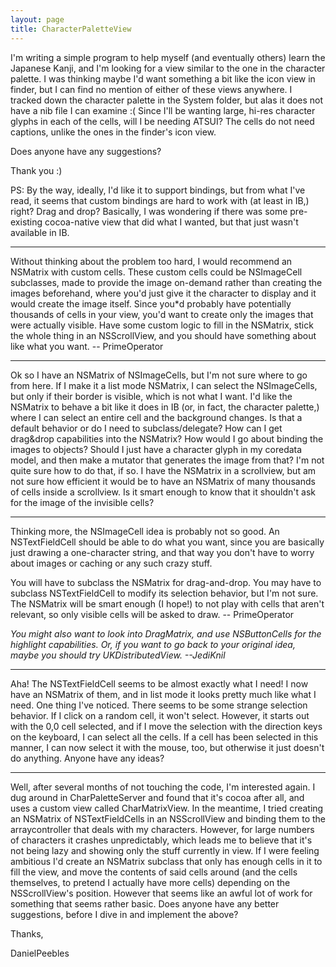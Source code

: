 ```yaml
---
layout: page
title: CharacterPaletteView
---
```


I'm writing a simple program to help myself (and eventually others) learn the Japanese Kanji, and I'm looking for a view similar to the one in the character palette. I was thinking maybe I'd want something a bit like the icon view in finder, but I can find no mention of either of these views anywhere. I tracked down the character palette in the System folder, but alas it does not have a nib file I can examine :( Since I'll be wanting large, hi-res character glyphs in each of the cells, will I be needing ATSUI? The cells do not need captions, unlike the ones in the finder's icon view.

Does anyone have any suggestions? 

Thank you :)

PS: By the way, ideally, I'd like it to support bindings, but from what I've read, it seems that custom bindings are hard to work with (at least in IB,) right? Drag and drop? Basically, I was wondering if there was some pre-existing cocoa-native view that did what I wanted, but that just wasn't available in IB.

----
Without thinking about the problem too hard, I would recommend an NSMatrix with custom cells. These custom cells could be NSImageCell subclasses, made to provide the image on-demand rather than creating the images beforehand, where you'd just give it the character to display and it would create the image itself. Since you*d probably have potentially thousands of cells in your view, you'd want to create only the images that were actually visible. Have some custom logic to fill in the NSMatrix, stick the whole thing in an NSScrollView, and you should have something about like what you want. -- PrimeOperator

----
Ok so I have an NSMatrix of NSImageCell<nowiki/>s, but I'm not sure where to go from here. If I make it a list mode NSMatrix, I can select the NSImageCell<nowiki/>s, but only if their border is visible, which is not what I want. I'd like the NSMatrix to behave a bit like it does in IB (or, in fact, the character palette,) where I can select an entire cell and the background changes. Is that a default behavior or do I need to subclass/delegate? How can I get drag&drop capabilities into the NSMatrix? How would I go about binding the images to objects? Should I just have a character glyph in my coredata model, and then make a mutator that generates the image from that? I'm not quite sure how to do that, if so. I have the NSMatrix in a scrollview, but am not sure how efficient it would be to have an NSMatrix of many thousands of cells inside a scrollview. Is it smart enough to know that it shouldn't ask for the image of the invisible cells?

----
Thinking more, the NSImageCell idea is probably not so good. An NSTextFieldCell should be able to do what you want, since you are basically just drawing a one-character string, and that way you don't have to worry about images or caching or any such crazy stuff.

You will have to subclass the NSMatrix for drag-and-drop. You may have to subclass NSTextFieldCell to modify its selection behavior, but I'm not sure. The NSMatrix will be smart enough (I hope!) to not play with cells that aren't relevant, so only visible cells will be asked to draw. -- PrimeOperator

*You might also want to look into DragMatrix, and use NSButtonCell<nowiki/>s for the highlight capabilities. Or, if you want to go back to your original idea, maybe you should try UKDistributedView. --JediKnil*

----
Aha! The NSTextFieldCell seems to be almost exactly what I need! I now have an NSMatrix of them, and in list mode it looks pretty much like what I need. One thing I've noticed. There seems to be some strange selection behavior. If I click on a random cell, it won't select. However, it starts out with the 0,0 cell selected, and if I move the selection with the direction keys on the keyboard, I can select all the cells. If a cell has been selected in this manner, I can now select it with the mouse, too, but otherwise it just doesn't do anything. Anyone have any ideas?

----
Well, after several months of not touching the code, I'm interested again. I dug around in CharPaletteServer and found that it's cocoa after all, and uses a custom view called CharMatrixView. In the meantime, I tried creating an NSMatrix of NSTextFieldCells in an NSScrollView and binding them to the arraycontroller that deals with my characters. However, for large numbers of characters it crashes unpredictably, which leads me to believe that it's not being lazy and showing only the stuff currently in view. If I were feeling ambitious I'd create an NSMatrix subclass that only has enough cells in it to fill the view, and move the contents of said cells around (and the cells themselves, to pretend I actually have more cells) depending on the NSScrollView's position. However that seems like an awful lot of work for something that seems rather basic. Does anyone have any better suggestions, before I dive in and implement the above?

Thanks,

DanielPeebles

